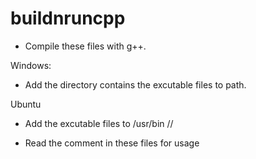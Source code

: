 # buildnruncpp

- Compile these files with g++.

Windows:
  - Add the directory contains the excutable files to path.

Ubuntu
  - Add the excutable files to /usr/bin //

- Read the comment in these files for usage
